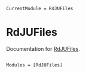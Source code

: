 ```@meta
CurrentModule = RdJUFiles
```

# RdJUFiles

Documentation for [RdJUFiles](https://github.com/nmaedajp/RdJUFiles.jl).

```@index
```

```@autodocs
Modules = [RdJUFiles]
```
